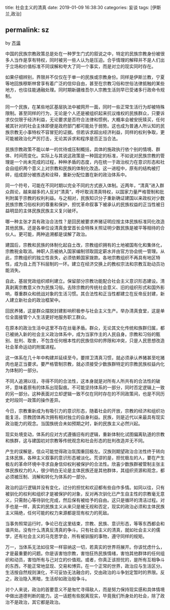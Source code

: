 title: 社会主义的清真
date: 2019-01-09 16:38:30
categories: 妄谈
tags: [伊斯兰,政治]

permalink: sz
---
by [齐谐](http://caute.net/about/)

中国的民族宗教政策总是处在一种罗生门式的叙说之中，特定的民族宗教身份被很多人当作是享有特权，同时被另一些人认为是压迫。合乎情理的解释并不是人们出于立场和价值标准不同误解和夸大了同一个事实，而是对立的现实同时存在。

如果仔细辨别，界限并不仅仅在于单一的民族或宗教身份。同样是伊斯兰教，宁夏等地回族穆斯林曾享有着广泛的信仰自由，甚至在宗教习俗和世俗法律抵触的某些地方，也往往能通融处理。同时期新疆维吾尔人宗教生活则早已受诸多行政命令规制。
<!--more-->

同一个民族，在某些地区基层执法中被网开一面，同时一些正常生活行为却被特殊限制。甚至同样的行为，无论是个人还是被组织起来抗议维权的民族群众，只要诉求仅仅限于经济利益，无论要求是否符合法律和惯例，大概率会被安抚赎买，任何被其针对的社会主体即便是政府部门都可能处于弱势。这也成为普通人所认知的民族宗教无小事特权不容冒犯的证据。但若诉求超出经济利益，同样的权利争取，更可能被政治化严厉打击，无论其诉求和程序是否正当合法。

民族宗教政策不能以单一的优待或压制概括，具体的施政执行依个别的情境、群体、时间而变化。实际上与其说这政策是一种固定的标准，不如说对民族宗教的管理是一个尚未完成的过程，种种矛盾的态度，内在统一于政治权力在意识形态和社会自组织两个意义上对宗教和民族的体制化改造。这一进程中，原有的结构被打碎，组成部分被拣选和诠释，重新分配位置在新的政治体系中。

同一个符号，可能在不同时期以完全不同的方式嵌入体制。近两年，“清真”进入群众舆论，越来越多的人反对“清真“，呼吁取消清真特权，以国家力量严格管制和批判附属于宗教的权利利益。与之相对，民族知识分子重新确证建国以来政权对少数民族宗教习俗权利的尊重和保护，担忧革命叙事下被承认的民族权益的正当性被日益明显的主体民族民族主义复兴破坏。

哪一种主张才具有政治合法性？是回民被要求养猪证明应按主体民族标准同化改造其他民族。还是各单位设清真食堂首长会特殊关照证明少数民族是被平等相待的合伙人。更可能，两种追溯都是误解了政治。

建国后，宗教和民族的体制化起自土改，宗教组织拥有的土地被国有化和集体化，宗教税金取消。神职人员被纳入国家编制领取固定薪水并由官方协会统一管理。从此，宗教组织的独立性丧失，必须依赖国家拨款。各地宗教组织不再具有地区特性，成为自上而下科层制的一环。建立在经济交换上的教权宗法和宗教互助动员功能消失。

自此，基层党政组织顺利建立。保留部分宗教功能配合社会主义意识形态建设。清真剥离宗教意义作为民族习俗。去除宗教的传统社会意义、旧的组织形式和国外影响，尊重群众和统战对象的生活习惯。其合法性和正当性都建立在反帝反封建，新人建立新社会的政治框架中。

回民养猪，这是群众摆脱封建影响积极参与社会主义生产。举办清真食堂，这是单位全面接管个人生活更好地服务职工群众。

在原本的政治生活中这里不存在丝毫矛盾。群众，无论其文化传统和族群归属，都已被纳入新的社会主义政治体系中，成为当家作主的人民自身。宗教和习俗的甄别、批判、取舍，不包含任何根本性的民族信仰的界限和冲突，只是人民思想改造社会革命运动的附属进程。

这一体系在几十年中构建并延续至今。要捍卫清真习惯，就必须承认养猪甚至吃猪肉也是正当要求。要严格管制宗教，就必须接受少数族群特定的宗教民族权益内化为体制的一部分。

不同人追溯以往，寻得不同的合法性，这本身就是对所有人所共有的合法性的破坏，意味着原有的体系出现裂痕。不可能坚持体系的一部分，同时否定逻辑上一致的另一部分。这种表面对立却逻辑一致不仅在同时存在的不同政策间，也是不同历史时段同一政策的操作差异。

今日，宗教重新成为有吸引力的意识形态，随着社会的开放，宗教的经济和组织功能复活，宗教团体再次拥有相对独立的自身利益。民族，则是近代以来最具有现实政治能力的观念。当国族统合未如预期之时，新的民族主义必然兴起。

现实处境变动，体系的应对方式遵循旧有的逻辑，重新体制化试图偏离轨道的宗教和族群，这与建国初对宗教等传统观念和社会形态的批判改造并无不同。

产生的误解是，信众可能觉得政治氛围重回极左。汉族则期望政治合法性终于转向主体民族，各种主义叙事的意识形态被淡化。荒谬的是，担忧极左的人，要在产生极左的革命环境中寻求自身信仰权利被保护的合法性。欣喜少数族群被管制主张主体民族权力的人，很少明白无论是主体民族还是其他群体，其组织资源和观念，都必须被压制、消解和转化为体系的一部分。

政治的运行逻辑并没有变化，过分的担忧和欢迎都有些自作多情。如同以往，只有被驯化的权利和组织才是被保护的对象，反对再次驯化已产生自主性的宗教毫无意义，只需耐心等待驯化完成，然后保有被给予的自由。这只是循环的清洁过程。对手也是一样，真实的民族主义从来只是被无视和否定，现实的政治必须和主体民族主义隔绝，任何可能的权力来源都是现有权力的死敌。

当事务照常运行时，争论已在这里结束，宗教、民族、意识形态，等等东西都会和谐共处。没有什么清真反清真的争斗。只有社会主义的清真，就如社会主义的儒学，还有社会主义的马克思学会，所有被驯服的事物，遵守同样的规矩。

万一，当体系无法如往常一样容纳这一切，若真实的世界将展开。你该忧虑什么，才是最重要的问题。你是该害怕宗教，害怕狂热民族情绪，害怕其他群体的任何组织和动员，害怕所有与己对立的价值观。或者，你真正该担忧的，是所有互相争斗的东西，不能正常地显现、交易和博弈。在一个正常的世界，政治应与生活区分。生活按自然规则演化，不可妥协无法融合的，交由政治的斗争划定暂时的界限。反之，政治隐入黑暗，生活却如政治般争斗。

对个人来说，政治的首要意义不是匆忙寻得敌人，而是努力保持现实感和具体情境中做出道德判断的能力。这一话题有些脱离现实，毕竟我们所身处的社会，除了政治不是政治，其它都是政治。